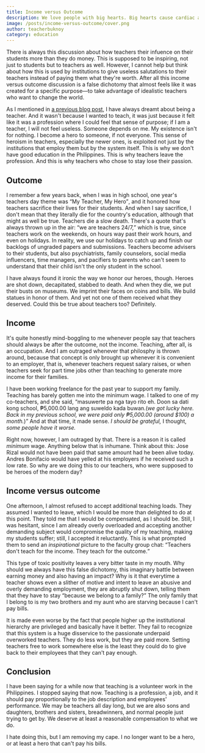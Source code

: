 ```yaml
---
title: Income versus Outcome
description: We love people with big hearts. Big hearts cause cardiac arrests.
image: /posts/income-versus-outcome/cover.png
author: teacherbuknoy
category: education
---
```

There is always this discussion about how teachers their infuence on their students more than they do money. This is supposed to be inspiring, not just to students but to teachers as well. However, I cannot help but think about how this is used by institutions to give useless salutations to their teachers instead of paying them what they're worth. After all this income versus outcome discussion is a false dichotomy that almost feels like it was created for a specific purpose&mdash;to take advantage of idealistic teachers who want to change the world.

As I mentioned in <a title="On being a teacher in the Philippines" href="/blog/on-being-a-teacher-in-the-philippines/">a previous blog post</a>, I have always dreamt about being a teacher. And it wasn't because I wanted to teach, it was just because it felt like it was a profession where I could feel that sense of purpose; if I am a teacher, I will not feel useless. Someone depends on me. My existence isn't for nothing. I become a hero to someone, if not everyone. This sense of heroism in teachers, especially the newer ones, is exploited not just by the institutions that employ them but by the system itself. This is why we don't have good education in the Philippines. This is why teachers leave the profession. And this is why teachers who chose to stay lose their passion.

## Outcome
I remember a few years back, when I was in high school, one year's teachers day theme was <q>My Teacher, My Hero</q>, and it honored how teachers sacrifice their lives for their students. And when I say sacrifice, I don't mean that they literally die for the country's education, although that might as well be true. Teachers die a slow death. There's a quote that's always thrown up in the air: <q>we are teachers 24/7,</q> which is true, since teachers work on the weekends, on hours way past their work hours, and even on holidays. In reality, we use our holidays to catch up and finish our backlogs of ungraded papers and submissions. Teachers become advisers to their students, but also psychiatrists, family counselors, social media influencers, time managers, and pacifiers to parents who can't seem to understand that their child isn't the only student in the school.

I have always found it ironic the way we honor our heroes, though. Heroes are shot down, decapitated, stabbed to death. And when they die, we put their busts on museums. We imprint their faces on coins and bills. We build statues in honor of them. And yet not one of them received what they deserved. Could this be true about teachers too? Definitely.

## Income

It's quite honestly mind-boggling to me whenever people say that teachers should always be after the outcome, not the income. Teaching, after all, is an occupation. And I am outraged whenever that philosphy is thrown around, because that concept is only brought up whenever it is convenient to an employer, that is, whenever teachers request salary raises, or when teachers seek for part time jobs other than teaching to generate more income for their families.

I have been working freelance for the past year to support my family. Teaching has barely gotten me into the minimum wage. I talked to one of my co-teachers, and she said, <q lang="tl">masuwerte pa nga tayo rito eh. Doon sa dati kong school, &#8369;5,000.00 lang ang suweldo kada buwan.(<i lang="en">we got lucky here. Back in my previous school, we were paid only &#8369;5,000.00 (around $100) a month.</i>)</q> And at that time, it made sense. <i>I should be grateful,</i> I thought, <i>some people have it worse.</i>

Right now, however, I am outraged by that. There is a reason it is called <em>minimum</em> wage. Anything below that is inhumane. Think about this: Jose Rizal would not have been paid that same amount had he been alive today. Andres Bonifacio would have yelled at his employers if he received such a low rate. So why are we doing this to our teachers, who were supposed to be heroes of the modern day?

## Income versus outcome
One afternoon, I almost refused to accept additional teaching loads. They assumed I wanted to leave, which I would be more than delighted to do at this point. They told me that I would be compensated, as I should be. Still, I was hesitant, since I am already overly overloaded and accepting another demanding subject would compromise the quality of my teaching, making my students suffer; still, I accepted it reluctantly. This is what prompted them to send an <i>inspirational</i> picture to the faculty group chat: <q>Teachers don't teach for the income. They teach for the outcome.</q>

This type of toxic positivity leaves a very bitter taste in my mouth. Why should we always have this false dichotomy, this imaginary battle between earning money and also having an impact? Why is it that everytime a teacher shows even a slither of motive and intent to leave an abusive and overly demanding employment, they are abruptly shut down, telling them that they have to stay <q>because we belong to a family?</q> The only family that I belong to is my two brothers and my aunt who are starving because I can't pay bills.

It is made even worse by the fact that people higher up the institutional hierarchy are privileged and basically have it better. They fail to recognize that this system is a huge disservice to the passionate underpaid overworked teachers. They do less work, but they are paid more. Setting teachers free to work somewhere else is the least they could do to give back to their employees that they can't pay enough.

## Conclusion
I have been saying for a while now that teaching is a volunteer work in the Philippines. I stopped saying that now. Teaching is a profession, a job, and it should pay proportionally to the job description and employees' performance. We may be teachers all day long, but we are also sons and daughters, brothers and sisters, breadwinners, and normal people just trying to get by. We deserve at least a reasonable compensation to what we do.

I hate doing this, but I am removing my cape. I no longer want to be a hero, or at least a hero that can't pay his bills.